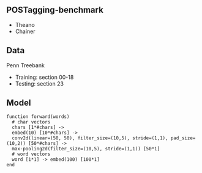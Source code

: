 ## POSTagging-benchmark
- Theano
- Chainer

## Data
Penn Treebank
- Training: section 00-18
- Testing: section 23

## Model

```
function forward(words)
  # char vectors
  chars [1*#chars] ->
  embed(10) [10*#chars] ->
  conv2d(linear=(50, 50), filter_size=(10,5), stride=(1,1), pad_size=(10,2)) [50*#chars] ->
  max-pooling2d(filter_size=(10,5), stride=(1,1)) [50*1]
  # word vectors
  word [1*1] -> embed(100) [100*1]
end
```
